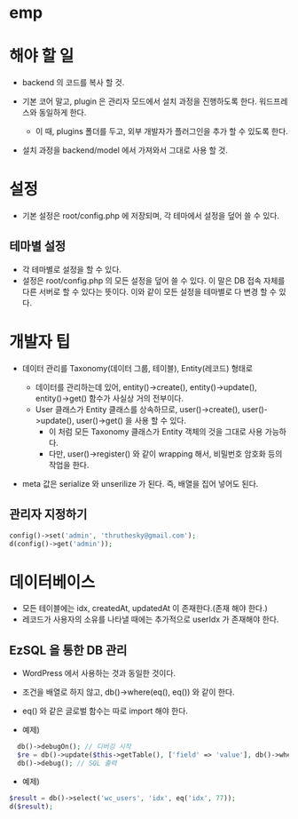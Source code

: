 # emp

# 해야 할 일

- backend 의 코드를 복사 할 것.
- 기본 코어 말고, plugin 은 관리자 모드에서 설치 과정을 진행하도록 한다. 워드프레스와 동일하게 한다.
  - 이 때, plugins 폴더를 두고, 외부 개발자가 플러그인을 추가 할 수 있도록 한다.
  
- 설치 과정을 backend/model 에서 가져와서 그대로 사용 할 것.

# 설정

- 기본 설정은 root/config.php 에 저장되며, 각 테마에서 설정을 덮어 쓸 수 있다.

## 테마별 설정

- 각 테마별로 설정을 할 수 있다.
- 설정은 root/config.php 의 모든 설정을 덮어 쓸 수 있다. 이 말은 DB 접속 자체를 다른 서버로 할 수 있다는 뜻이다.
  이와 같이 모든 설정을 테마별로 다 변경 할 수 있다.

# 개발자 팁

- 데이터 관리를 Taxonomy(데이터 그룹, 테이블), Entity(레코드) 형태로
  - 데이터를 관리하는데 있어, entity()->create(), entity()->update(), entity()->get() 함수가 사실상 거의 전부이다.
  - User 클래스가 Entity 클래스를 상속하므로, user()->create(), user()->update(), user()->get() 을 사용 할 수 있다.
    - 이 처럼 모든 Taxonomy 클래스가 Entity 객체의 것을 그대로 사용 가능하다.
    - 다만, user()->register() 와 같이 wrapping 해서, 비밀번호 암호화 등의 작업을 한다.
  
- meta 값은 serialize 와 unserilize 가 된다. 즉, 배열을 집어 넣어도 된다.

## 관리자 지정하기

```php
config()->set('admin', 'thruthesky@gmail.com');
d(config()->get('admin'));
```

# 데이터베이스

- 모든 테이블에는 idx, createdAt, updatedAt 이 존재한다.(존재 해야 한다.)
- 레코드가 사용자의 소유를 나타낼 때에는 추가적으로 userIdx 가 존재해야 한다.



## EzSQL 을 통한 DB 관리

- WordPress 에서 사용하는 것과 동일한 것이다.
  
- 조건을 배열로 하지 않고, db()->where(eq(), eq()) 와 같이 한다.

- eq() 와 같은 글로벌 함수는 따로 import 해야 한다.
  
- 예제)
```php
  db()->debugOn(); // 디버깅 시작
  $re = db()->update($this->getTable(), ['field' => 'value'], db()->where( eq(IDX, $this->idx) ));
  db()->debug(); // SQL 출력
```

- 예제)
```php
$result = db()->select('wc_users', 'idx', eq('idx', 77));
d($result);
```